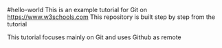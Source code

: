 #hello-world
This is an example tutorial for Git on https://www.w3schools.com
This repository is built step by step from the tutorial

This tutorial focuses mainly on Git and uses Github as remote
